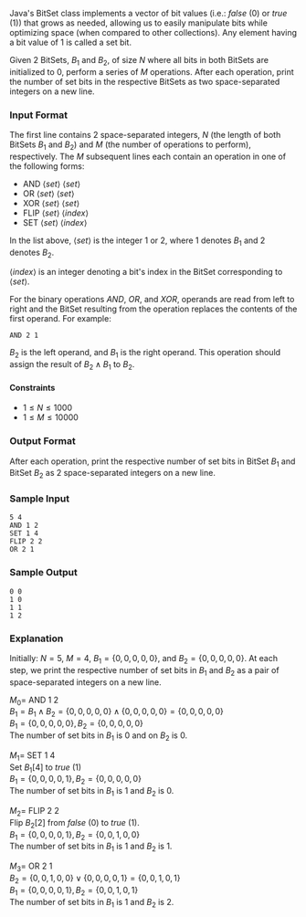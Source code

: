 Java's BitSet class implements a vector of bit values (i.e.: $false$ (0) or $true$ (1)) that grows as needed, allowing us to easily manipulate bits while optimizing space (when compared to other collections). Any element having a bit value of $1$ is called a set bit.

Given $2$ BitSets, $B_1$ and $B_2$, of size $N$ where all bits in both BitSets are initialized to $0$, perform a series of $M$ operations. After each operation, print the number of set bits in the respective BitSets as two space-separated integers on a new line.

### Input Format

The first line contains $2$ space-separated integers, $N$ (the length of both BitSets $B_1$ and $B_2$) and $M$ (the number of operations to perform), respectively.
The $M$ subsequent lines each contain an operation in one of the following forms:

- AND $\langle set \rangle$ $\langle set \rangle$
- OR $\langle set \rangle$ $\langle set \rangle$
- XOR $\langle set \rangle$ $\langle set \rangle$
- FLIP $\langle set \rangle$ $\langle index \rangle$
- SET $\langle set \rangle$ $\langle index \rangle$

In the list above, $\langle set \rangle$ is the integer $1$ or $2$, where $1$ denotes $B_1$ and $2$ denotes $B_2$.

$\langle index \rangle$ is an integer denoting a bit's index in the BitSet corresponding to $\langle set \rangle$.

For the binary operations $AND$, $OR$, and $XOR$, operands are read from left to right and the BitSet resulting from the operation replaces the contents of the first operand. For example:
```
AND 2 1
```
$B_2$ is the left operand, and $B_1$ is the right operand. This operation should assign the result of $B_2 \wedge B_1$ to $B_2$.

#### Constraints

- $1 \le N \le 1000$
- $1 \le M \le 10000$

### Output Format

After each operation, print the respective number of set bits in BitSet $B_1$ and BitSet $B_2$ as $2$ space-separated integers on a new line.

### Sample Input
```
5 4
AND 1 2
SET 1 4
FLIP 2 2
OR 2 1
```

### Sample Output
```
0 0
1 0
1 1
1 2
```

### Explanation

Initially: $N=5$, $M=4$, $B_1=\{0,0,0,0,0\}$, and $B_2=\{0,0,0,0,0\}$. At each step, we print the respective number of set bits in $B_1$ and $B_2$ as a pair of space-separated integers on a new line.

$M_0=$ AND 1 2\
$B_1= B_1 \land B_2 = \{0,0,0,0,0\} \land \{0,0,0,0,0\} = \{0,0,0,0,0\}$\
$B_1=\{0,0,0,0,0\}, B_2 = \{0,0,0,0,0\}$\
The number of set bits in $B_1$ is $0$ and on $B_2$ is $0$.

$M_1=$ SET 1 4\
Set $B_1[4]$ to $true$ ($1$)\
$B_1=\{0,0,0,0,1\}, B_2 = \{0,0,0,0,0\}$\
The number of set bits in $B_1$ is $1$ and $B_2$ is $0$.

$M_2=$ FLIP 2 2\
Flip $B_2[2]$ from $false$ ($0$) to $true$ ($1$).\
$B_1=\{0,0,0,0,1\}, B_2 = \{0,0,1,0,0\}$\
The number of set bits in $B_1$ is $1$ and $B_2$ is $1$.

$M_3=$ OR 2 1\
$B_2= \{0,0,1,0,0\} \lor \{0,0,0,0,1\} = \{0,0,1,0,1\}$\
$B_1=\{0,0,0,0,1\}, B_2 = \{0,0,1,0,1\}$\
The number of set bits in $B_1$ is $1$ and $B_2$ is $2$.